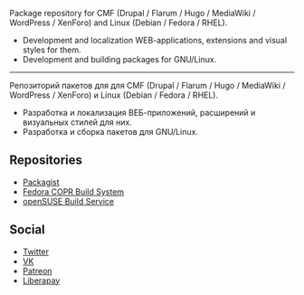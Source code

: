 Package repository for CMF (Drupal / Flarum / Hugo / MediaWiki / WordPress / XenForo) and Linux (Debian / Fedora / RHEL).

- Development and localization WEB-applications, extensions and visual styles for them.
- Development and building packages for GNU/Linux.

---

Репозиторий пакетов для для CMF (Drupal / Flarum / Hugo / MediaWiki / WordPress / XenForo) и Linux (Debian / Fedora / RHEL).

- Разработка и локализация ВЕБ-приложений, расширений и визуальных стилей для них.
- Разработка и сборка пакетов для GNU/Linux.

## Repositories

- [Packagist](https://packagist.org/packages/pkgstore/)
- [Fedora COPR Build System](https://copr.fedorainfracloud.org/coprs/pkgstore/)
- [openSUSE Build Service](https://build.opensuse.org/users/pkgstore)

## Social

- [Twitter](https://twitter.com/pkgstore)
- [VK](https://vk.com/pkgstore)
- [Patreon](https://patreon.com/pkgstore)
- [Liberapay](https://liberapay.com/pkgstore)
